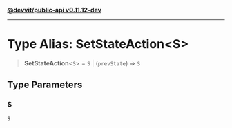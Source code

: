 [**@devvit/public-api v0.11.12-dev**](../README.md)

---

# Type Alias: SetStateAction\<S\>

> **SetStateAction**\<`S`\> = `S` \| (`prevState`) => `S`

## Type Parameters

### S

`S`

